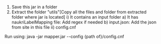 1) Save this jar in a folder
2) Extract the folder "utils"[Copy all the files and folder from extracted folder where jar is located]
	i) It contains an input folder
		a) It has naukriLabelMapping file: Add regex if needed
		b) input.json: Add the json from site in this file
	ii) config.cnf

Run using:
java -jar mapper.jar --config {path of}/config.cnf